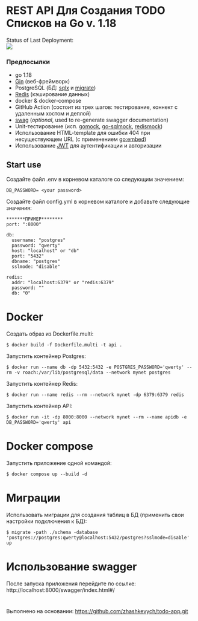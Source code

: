# REST API Для Создания TODO Списков на Go v. 1.18
Status of Last Deployment:<br>
<img src="https://github.com/AlexKomzzz/todo-app/workflows/CI-CD_todo-app/badge.svg?branch=master"><br>

### Предпосылки
- go 1.18 
- [Gin](https://github.com/gin-gonic/gin) (веб-фреймворк)
- PostgreSQL (БД: [sqlx](https://github.com/jmoiron/sqlx) и [migrate](https://github.com/golang-migrate/migrate))
- [Redis](https://github.com/go-redis/redis) (кэширование данных)
- docker & docker-compose
- GitHub Action (состоит из трех шагов: тестирование, коннект с удаленным хостом и деплой)
- [swag](https://github.com/swaggo/swag) (<i>optional</i>, used to re-generate swagger documentation)
- Unit-тестирование (исп. [gomock](https://github.com/golang/mock), 
[go-sqlmock](https://github.com/DATA-DOG/go-sqlmock), [redismock](https://github.com/go-redis/redismock))
- Использование HTML-template для ошибки 404 при несуществующем URL (с применением [go:embed](https://pkg.go.dev/embed))
- Использование [JWT](https://github.com/golang-jwt/jwt) для аутентификации и авторизации

## Start use

Создайте файл .env в корневом каталоге со следующим значением:
```dotenv
DB_PASSWORD= <your password>
```

Создайте файл config.yml в корневом каталоге и добавьте следующие значения:
```dotenv
*******ПРИМЕР********
port: ":8000"

db:
  username: "postgres"
  password: "qwerty"
  host: "localhost" or "db"
  port: "5432"
  dbname: "postgres"
  sslmode: "disable"

redis:
  addr: "localhost:6379" or "redis:6379"
  password: ""
  db: "0"
```


# Docker

Создать образ из Dockerfile.multi:

    $ docker build -f Dockerfile.multi -t api .

Запустить контейнер Postgres:

    $ docker run --name db -dp 5432:5432 -e POSTGRES_PASSWORD='qwerty' --rm -v roach:/var/lib/postgresql/data --network mynet postgres

Запустить контейнер Redis:

    $ docker run --name redis --rm --network mynet -dp 6379:6379 redis

Запустить контейнер API:

    $ docker run -it -dp 8000:8000 --network mynet --rm --name apidb -e DB_PASSWORD='qwerty' api


# Docker compose
Запустить приложение одной командой:

    $ docker compose up --build -d



# Миграции
Использовать миграции для создания таблиц в БД (применить свои настройки подключения к БД):

    $ migrate -path ./schema -database 'postgres://postgres:qwerty@localhost:5432/postgres?sslmode=disable' up


#  Использование swagger
После запуска приложения перейдите по ссылке:
 http://localhost:8000/swagger/index.html#/



#
#
 Выполнено на основании: https://github.com/zhashkevych/todo-app.git